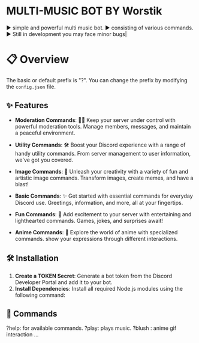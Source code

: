 #  MULTI-MUSIC BOT BY Worstik 
▶️ simple and powerful multi music bot.
▶️ consisting of various commands.
▶️ Still in development you may face minor bugs|

# 📋 Overview

The basic or default prefix is "?". You can change the prefix by modifying the `config.json` file.

## ✨ Features


- **Moderation Commands**: 👮‍♂️ Keep your server under control with powerful moderation tools. Manage members, messages, and maintain a peaceful environment.

- **Utility Commands**: 🛠️ Boost your Discord experience with a range of handy utility commands. From server management to user information, we've got you covered.

- **Image Commands**: 📸 Unleash your creativity with a variety of fun and artistic image commands. Transform images, create memes, and have a blast!

- **Basic Commands**: ✨ Get started with essential commands for everyday Discord use. Greetings, information, and more, all at your fingertips.

- **Fun Commands**: 🎉 Add excitement to your server with entertaining and lighthearted commands. Games, jokes, and surprises await!

- **Anime Commands**: 🌟 Explore the world of anime with specialized commands. show your expressions through different interactions.

## 🛠️ Installation

1. **Create a TOKEN Secret**: Generate a bot token from the Discord Developer Portal and add it to your bot.
2. **Install Dependencies**: Install all required Node.js modules using the following command:

## 📜 Commands
?help: for available commands.
?play: plays music.
?blush : anime gif interaction
...
